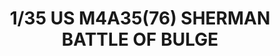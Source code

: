 ---
layout: product
title: "1/35 US M4A35(76) SHERMAN BATTLE OF BULGE"
price: "6200" 
desc: "Maketa"
img_path: "/assets/img/ASUKA35048.webp"
brand: "Asuka Models"
available: false
special_offer: false
new: false
soon: false
cat: "010000"
subcat: "015400"
subsubcat: "0N/A"
sifra: "ASUKA35048"
popular: false
spec: false
---
